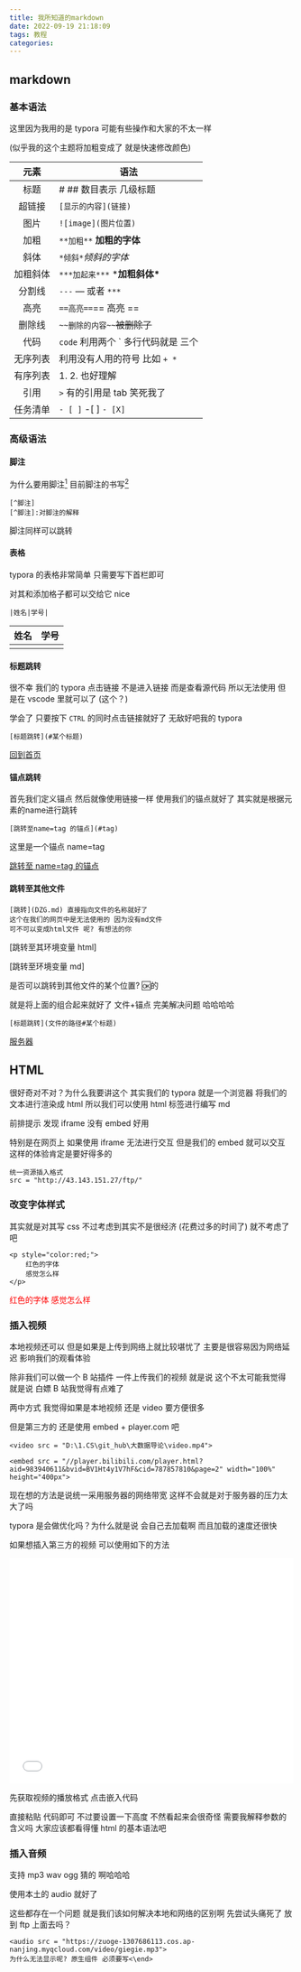 ```yaml
---
title: 我所知道的markdown
date: 2022-09-19 21:18:09
tags: 教程
categories: 
---
```




## markdown

### 基本语法

这里因为我用的是 typora 可能有些操作和大家的不太一样

 (似乎我的这个主题将加粗变成了 就是快速修改颜色)

|   元素   | 语法                                |
| :------: | ----------------------------------- |
|   标题   | #  ## 数目表示 几级标题             |
|  超链接  | `[显示的内容](链接)`                |
|   图片   | `![image](图片位置)`                |
|   加粗   | `**加粗**`  **加粗的字体**          |
|   斜体   | `*倾斜*`*倾斜的字体*                |
| 加粗斜体 | `***加起来***`   ***加粗斜体\***    |
|  分割线  | `---`  — 或者 `***`                 |
|   高亮   | `==高亮==`== 高亮 ==                |
|  删除线  | `~~删除的内容~~`~~被删除了~~        |
|   代码   | `code` 利用两个 ` 多行代码就是 三个 |
| 无序列表 | 利用没有人用的符号 比如 `+ *`       |
| 有序列表 | 1. 2. 也好理解                      |
|   引用   | `>`  有的引用是 tab 笑死我了        |
| 任务清单 | `- [ ]` -[ ] `- [X]`                |

### 高级语法

#### 脚注

为什么要用脚注[^测试] 目前脚注的书写[^注意事项]

```
[^脚注]
[^脚注]:对脚注的解释
```

脚注同样可以跳转 

[^注意事项]: 对应的脚注必须完全相同 连空格都不可以多 我就是看错了 主要是这个一会斜体 一会正体 我服了 真的

[^测试]: 使用脚注可以压缩信息在很短的文字内显示更多的信息 而且可以让观看者 有选择地去阅读 是一种很好的东西哦 [某个参考教程](https://zhuanlan.zhihu.com/p/342135587)

#### 表格

typora 的表格非常简单 只需要写下首栏即可

对其和添加格子都可以交给它 nice

```
|姓名|学号|
```

| 姓名 | 学号 |
| ---- | ---- |
|      |      |

#### 标题跳转

很不幸 我们的 typora 点击链接 不是进入链接 而是查看源代码 所以无法使用 但是在 vscode 里就可以了 (这个？)

学会了 只要按下 `CTRL` 的同时点击链接就好了 无敌好吧我的 typora

```
[标题跳转](#某个标题)
```

[回到首页](#markdown)

#### 锚点跳转

首先我们定义锚点 然后就像使用链接一样 使用我们的锚点就好了 其实就是根据元素的name进行跳转

```
[跳转至name=tag 的锚点](#tag)
```

<a name="tag">这里是一个锚点 name=tag</a>

[跳转至 name=tag 的锚点](#tag)

#### 跳转至其他文件

```
[跳转](DZG.md) 直接指向文件的名称就好了
这个在我们的网页中是无法使用的 因为没有md文件
可不可以变成html文件 呢? 有想法的你
```

[跳转至其环境变量 html]

[跳转至环境变量 md]

是否可以跳转到其他文件的某个位置?  🆗的

就是将上面的组合起来就好了 文件+锚点 完美解决问题 哈哈哈哈 

```
[标题跳转](文件的路径#某个标题)
```

 [服务器](服务器ESC.md#bind)

## HTML

很好奇对不对？为什么我要讲这个 其实我们的 typora 就是一个浏览器 将我们的文本进行渲染成 html 所以我们可以使用 html 标签进行编写 md

前排提示 发现 iframe 没有 embed 好用 

特别是在网页上 如果使用 iframe 无法进行交互 但是我们的 embed 就可以交互 这样的体验肯定是要好得多的

```
统一资源插入格式
src = "http://43.143.151.27/ftp/"
```

### 改变字体样式

其实就是对其写 css 不过考虑到其实不是很经济 (花费过多的时间了) 就不考虑了吧



```
<p style="color:red;"> 
    红色的字体 
    感觉怎么样
</p>
```

<p style="color:red;"> 
    红色的字体 
    感觉怎么样
</p>

### 插入视频

本地视频还可以 但是如果是上传到网络上就比较堪忧了 主要是很容易因为网络延迟 影响我们的观看体验

除非我们可以做一个 B 站插件 一件上传我们的视频 就是说 这个不太可能我觉得 就是说 白嫖 B 站我觉得有点难了

两中方式 我觉得如果是本地视频 还是 video 要方便很多 

但是第三方的 还是使用 embed + player.com 吧

```
<video src = "D:\1.CS\git_hub\大数据导论\video.mp4">

<embed src = "//player.bilibili.com/player.html?aid=983940611&bvid=BV1Ht4y1V7hF&cid=787857810&page=2" width="100%" height="400px">
```

现在想的方法是说统一采用服务器的网络带宽 这样不会就是对于服务器的压力太大了吗

typora 是会做优化吗？为什么就是说 会自己去加载啊 而且加载的速度还很快

如果想插入第三方的视频 可以使用如下的方法

<embed src = "//player.bilibili.com/player.html?aid=983940611&bvid=BV1Ht4y1V7hF&cid=787857810&page=2" width="100%" height="400px">

先获取视频的播放格式 点击嵌入代码

直接粘贴 代码即可 不过要设置一下高度 不然看起来会很奇怪
需要我解释参数的含义吗 大家应该都看得懂 html 的基本语法吧 

### 插入音频

支持 mp3 wav ogg 猜的 啊哈哈哈 

使用本土的 audio 就好了 

这些都存在一个问题 就是我们该如何解决本地和网络的区别啊 先尝试头痛死了 放到 ftp 上面去吗？

```
<audio src = "https://zuoge-1307686113.cos.ap-nanjing.myqcloud.com/video/giegie.mp3">
为什么无法显示呢? 原生组件 必须要写<\end> 
```

<audio src = "https://zuoge-1307686113.cos.ap-nanjing.myqcloud.com/video/giegie.mp3">

### 插入网页

想不到吧哈哈哈哈 真的很有意思 

下面是我的博客展示 等等啊 在我的博客里面看我的博客展示 是不是很奇怪啊 😂

同样的按下 `CTRL` 可以直接从浏览器打开我们的网页 但是这样就不是聚合了 哈哈

还可以玩游戏 我的天啊 太强大了吧 哈哈哈

```
<embed src = "./BLOG/2048/" width ="100%" height= "500px">
```

<embed src = "./BLOG/2048/" width ="100%" height= "500px">

### 插入 pdf

一定要设置宽度 不然字体真的太小了

```
<embed src="http://43.143.151.27/ftp/Essay/国内外数据安全研究领域前沿动态追踪 基于2013年以来的文献计量分析.pdf"  width = "100%" height="600" >
```

## Mermaid

这个你可以理解为 思维导图的 md 版本 个人其实不是很推荐 主要是使用起来比较麻烦

[详细教程](https://zhuanlan.zhihu.com/p/166668789)

[简明教程](https://zhuanlan.zhihu.com/p/355997933)

### 让 hexo 支持 Mermaid

我学会这三个就够了

| 指令         | 功能   |
| ------------ | ------ |
| pie          | 饼图   |
| graph        | 流程图 |
| classDiagram | 类图   |

### 饼状图 (PIE)

```
pie 
	title 我的常用语言
	"python" :4
	"shell" :1
	"c/c++" :3
	"html" :2
```

```mermaid
pie 
    title 我的常用语言
    "python"  :4
    "shell" :1
    "c/c++" :3
    "html" :2
```

### 流程图 (GRAPH)

默认是 TD 可选参数 LR RL




```
graph LR
	小学--> 初中 --> 高中--> 大学
	高中-->大专
	中专-->大学
	初中--> 中专 --> 大专
```

```mermaid
graph LR
    小学--> 初中 --> 高中--> 大学
    高中-->大专
    中专-->大学
    初中--> 中专 --> 大专
```

### 类图 (classDiagram)

服了 原来老师讲的确实是真的 

```
classDiagram
	class Student{
  		-age int
  		-name char
  		-sex bool
  		+SetAge(int new_age) void
  		+SetName(char name) void
  }
```

```mermaid
classDiagram
    class Student{
          -age int
          -name char
          -sex bool
          +SetAge(int new_age) void
          +SetName(char name) void
    }
```

## Latex

typora 支持插入数学公式 利用

### 字母 和 符号

| 字母 | 表示方法  | 符号 | 表示方法 |
| :--: | :-------- | :--: | :------- |
|  𝜃   | `\theta`  |  ∫   | `\int`   |
|  𝜆   | `\lambda` |      |          |
|      |           |      |          |
|      |           |      |          |
|      |           |      |          |
|      |           |      |          |
|      |           |      |          |

### 特殊表示





### 一些案例

我的高速

我的高代

我的离散

## 存在的问题

- 如果使用本地路径 肯定就无法在网页端查看 

> 但是我们使用 网络上的绝对地址也不是很方便啊

```

```



```
网络格式
src ="http://43.143.151.27/ftp/Video/video.mp4" 

```



```
本地格式
src = "D:\ftp\Video/video.mp4"
```

其实两者差不多 就是开头的前缀要改成 http://ip

这样的话 我的电脑也要有 ftp 文件夹？不是啊 文件不就是你放上去的吗？

- 更加严重的是 如果无法打开了 

> 会导致后面的文本无法正常生成 我的天哥 

- mermaid 还是无法生成图像 比较麻烦 等等我看看
- 我们的 md 文件必须标题和 title 是一样的

